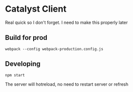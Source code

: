 # Catalyst Client

Real quick so I don't forget. I need to make this properly later

## Build for prod
`webpack --config webpack-production.config.js`

## Developing
`npm start`

The server will hotreload, no need to restart server or refresh
